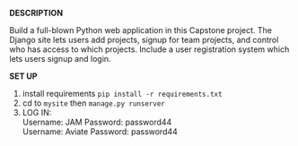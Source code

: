 **DESCRIPTION**<br />

Build a full-blown Python web application in this Capstone project. The Django site lets users add projects, signup for team projects, and control who has access to which projects. Include a user registration system which lets users signup and login.

**SET UP** <br/>
1. install requirements ```pip install -r requirements.txt```
2. cd to ```mysite``` then ```manage.py runserver```
3. LOG IN: <br/>
Username: JAM Password: password44 <br/>
Username: Aviate  Password: password44 <br/>



